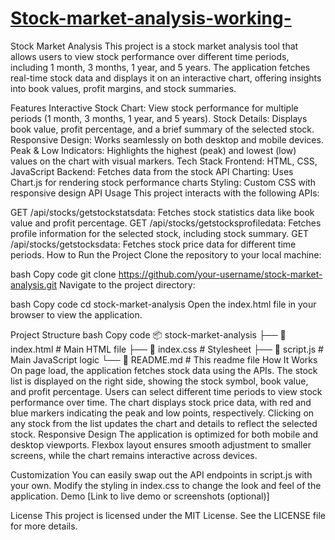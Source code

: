 # [ Stock-market-analysis-working-](https://instgram-post.netlify.app/)

Stock Market Analysis
This project is a stock market analysis tool that allows users to view stock performance over different time periods, including 1 month, 3 months, 1 year, and 5 years. The application fetches real-time stock data and displays it on an interactive chart, offering insights into book values, profit margins, and stock summaries.

Features
Interactive Stock Chart: View stock performance for multiple periods (1 month, 3 months, 1 year, and 5 years).
Stock Details: Displays book value, profit percentage, and a brief summary of the selected stock.
Responsive Design: Works seamlessly on both desktop and mobile devices.
Peak & Low Indicators: Highlights the highest (peak) and lowest (low) values on the chart with visual markers.
Tech Stack
Frontend: HTML, CSS, JavaScript
Backend: Fetches data from the stock API
Charting: Uses Chart.js for rendering stock performance charts
Styling: Custom CSS with responsive design
API Usage
This project interacts with the following APIs:

GET /api/stocks/getstockstatsdata: Fetches stock statistics data like book value and profit percentage.
GET /api/stocks/getstocksprofiledata: Fetches profile information for the selected stock, including stock summary.
GET /api/stocks/getstocksdata: Fetches stock price data for different time periods.
How to Run the Project
Clone the repository to your local machine:

bash
Copy code
git clone https://github.com/your-username/stock-market-analysis.git
Navigate to the project directory:

bash
Copy code
cd stock-market-analysis
Open the index.html file in your browser to view the application.

Project Structure
bash
Copy code
📦 stock-market-analysis
├── 📄 index.html       # Main HTML file
├── 📄 index.css        # Stylesheet
├── 📄 script.js        # Main JavaScript logic
└── 📄 README.md        # This readme file
How It Works
On page load, the application fetches stock data using the APIs.
The stock list is displayed on the right side, showing the stock symbol, book value, and profit percentage.
Users can select different time periods to view stock performance over time.
The chart displays stock price data, with red and blue markers indicating the peak and low points, respectively.
Clicking on any stock from the list updates the chart and details to reflect the selected stock.
Responsive Design
The application is optimized for both mobile and desktop viewports. Flexbox layout ensures smooth adjustment to smaller screens, while the chart remains interactive across devices.

Customization
You can easily swap out the API endpoints in script.js with your own.
Modify the styling in index.css to change the look and feel of the application.
Demo
[Link to live demo or screenshots (optional)]

License
This project is licensed under the MIT License. See the LICENSE file for more details.
